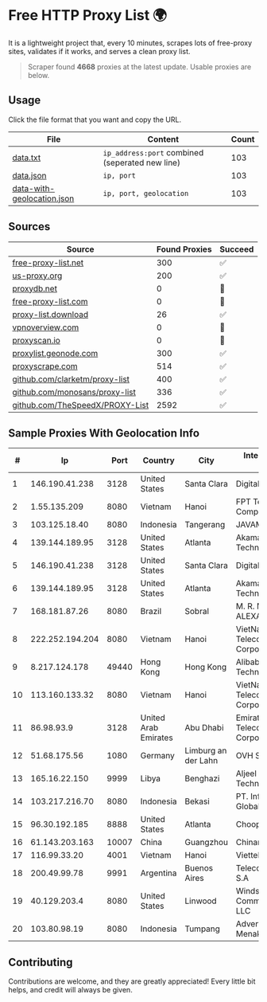 
# Free HTTP Proxy List 🌍

It is a lightweight project that, every 10 minutes, scrapes lots of free-proxy sites, validates if it works, and serves a clean proxy list.


> Scraper found **4668** proxies at the latest update. Usable proxies are below.

## Usage

Click the file format that you want and copy the URL.


|File|Content|Count|
|----|-------|-----|
|[data.txt](https://raw.githubusercontent.com/themiralay/Proxy-List-World/master/data.txt)|`ip_address:port` combined (seperated new line)|103|
|[data.json](https://raw.githubusercontent.com/themiralay/Proxy-List-World/master/data.json)|`ip, port`|103|
|[data-with-geolocation.json](https://raw.githubusercontent.com/themiralay/Proxy-List-World/master/data-with-geolocation.json)|`ip, port, geolocation`|103|

## Sources

|Source|Found Proxies|Succeed|
|------|-------------|-------|
|[free-proxy-list.net](https://free-proxy-list.net)|300|✅|
|[us-proxy.org](https://www.us-proxy.org)|200|✅|
|[proxydb.net](http://proxydb.net)|0|🚫|
|[free-proxy-list.com](https://free-proxy-list.com/?page=&port=&type%5B%5D=http&type%5B%5D=https&up_time=0&search=Search)|0|🚫|
|[proxy-list.download](https://www.proxy-list.download/HTTP)|26|✅|
|[vpnoverview.com](https://vpnoverview.com/privacy/anonymous-browsing/free-proxy-servers)|0|🚫|
|[proxyscan.io](https://www.proxyscan.io)|0|🚫|
|[proxylist.geonode.com](https://proxylist.geonode.com/api/proxy-list?limit=300&page=1&sort_by=lastChecked&sort_type=desc&protocols=http,https)|300|✅|
|[proxyscrape.com](https://api.proxyscrape.com/v2/?request=displayproxies&protocol=http&timeout=10000&country=all&ssl=all&anonymity=all)|514|✅|
|[github.com/clarketm/proxy-list](https://raw.githubusercontent.com/clarketm/proxy-list/master/proxy-list-raw.txt)|400|✅|
|[github.com/monosans/proxy-list](https://raw.githubusercontent.com/monosans/proxy-list/main/proxies/http.txt)|336|✅|
|[github.com/TheSpeedX/PROXY-List](https://raw.githubusercontent.com/TheSpeedX/PROXY-List/master/http.txt)|2592|✅|


## Sample Proxies With Geolocation Info

|#|Ip|Port|Country|City|Internet Service Provider|
|-|--|----|-------|----|-------------------------|
|1|146.190.41.238|3128|United States|Santa Clara|DigitalOcean, LLC|
|2|1.55.135.209|8080|Vietnam|Hanoi|FPT Telecom Company|
|3|103.125.18.40|8080|Indonesia|Tangerang|JAVAMEDIA|
|4|139.144.189.95|3128|United States|Atlanta|Akamai Technologies, Inc.|
|5|146.190.41.238|3128|United States|Santa Clara|DigitalOcean, LLC|
|6|139.144.189.95|3128|United States|Atlanta|Akamai Technologies, Inc.|
|7|168.181.87.26|8080|Brazil|Sobral|M. R. MELO ALEXANDRINO|
|8|222.252.194.204|8080|Vietnam|Hanoi|VietNam Post and Telecom Corporation|
|9|8.217.124.178|49440|Hong Kong|Hong Kong|Alibaba (US) Technology Co., Ltd.|
|10|113.160.133.32|8080|Vietnam|Hanoi|VietNam Post and Telecom Corporation|
|11|86.98.93.9|3128|United Arab Emirates|Abu Dhabi|Emirates Telecommunications Corporation|
|12|51.68.175.56|1080|Germany|Limburg an der Lahn|OVH SAS|
|13|165.16.22.150|9999|Libya|Benghazi|Aljeel Aljadeed For Technology|
|14|103.217.216.70|8080|Indonesia|Bekasi|PT. Infotama Lintas Global|
|15|96.30.192.185|8888|United States|Atlanta|Choopa|
|16|61.143.203.163|10007|China|Guangzhou|Chinanet|
|17|116.99.33.20|4001|Vietnam|Hanoi|Viettel Corporation|
|18|200.49.99.78|9991|Argentina|Buenos Aires|Telecom Argentina S.A|
|19|40.129.203.4|8080|United States|Linwood|Windstream Communications LLC|
|20|103.80.98.19|8080|Indonesia|Tumpang|Advertise via PT Menaksopal|



## Contributing

Contributions are welcome, and they are greatly appreciated! Every
little bit helps, and credit will always be given.


